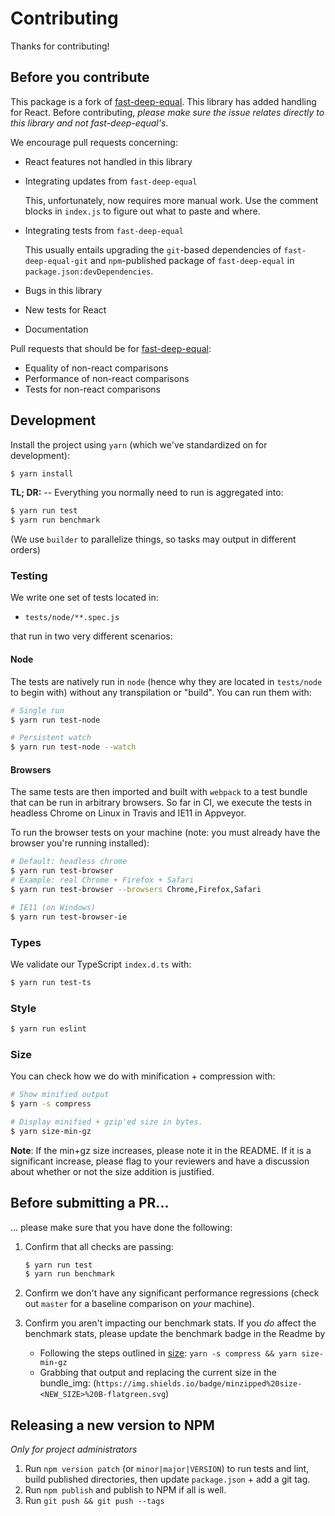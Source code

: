 # Contributing

Thanks for contributing!

## Before you contribute

This package is a fork of [fast-deep-equal](https://github.com/epoberezkin/fast-deep-equal). This library has added handling for React.
Before contributing, _please make sure the issue relates directly to this library and not fast-deep-equal's_.

We encourage pull requests concerning:

* React features not handled in this library
* Integrating updates from `fast-deep-equal`

  This, unfortunately, now requires more manual work. Use the comment blocks in `index.js`
  to figure out what to paste and where.

* Integrating tests from `fast-deep-equal`

  This usually entails upgrading the `git`-based dependencies of `fast-deep-equal-git` and
  `npm`-published package of `fast-deep-equal` in `package.json:devDependencies`.

* Bugs in this library
* New tests for React
* Documentation

Pull requests that should be for [fast-deep-equal](https://github.com/epoberezkin/fast-deep-equal):

* Equality of non-react comparisons
* Performance of non-react comparisons
* Tests for non-react comparisons

## Development

Install the project using `yarn` (which we've standardized on for development):

```sh
$ yarn install
```

**TL; DR:** -- Everything you normally need to run is aggregated into:

```sh
$ yarn run test
$ yarn run benchmark
```

(We use `builder` to parallelize things, so tasks may output in different
orders)

### Testing

We write one set of tests located in:

- `tests/node/**.spec.js`

that run in two very different scenarios:

#### Node

The tests are natively run in `node` (hence why they are located in `tests/node`
to begin with) without any transpilation or "build". You can run them with:

```sh
# Single run
$ yarn run test-node

# Persistent watch
$ yarn run test-node --watch
```

#### Browsers

The same tests are then imported and built with `webpack` to a test bundle that
can be run in arbitrary browsers. So far in CI, we execute the tests in headless
Chrome on Linux in Travis and IE11 in Appveyor.

To run the browser tests on your machine (note: you must already have the
browser you're running installed):

```sh
# Default: headless chrome
$ yarn run test-browser
# Example: real Chrome + Firefox + Safari
$ yarn run test-browser --browsers Chrome,Firefox,Safari

# IE11 (on Windows)
$ yarn run test-browser-ie
```

### Types

We validate our TypeScript `index.d.ts` with:

```sh
$ yarn run test-ts
```

### Style

```sh
$ yarn run eslint
```

### Size

You can check how we do with minification + compression with:

```sh
# Show minified output
$ yarn -s compress

# Display minified + gzip'ed size in bytes.
$ yarn size-min-gz
```

**Note**: If the min+gz size increases, please note it in the README. If it is a significant increase,
please flag to your reviewers and have a discussion about whether or not the size addition is justified.

## Before submitting a PR...

... please make sure that you have done the following:

1. Confirm that all checks are passing:

   ```sh
   $ yarn run test
   $ yarn run benchmark
   ```

2. Confirm we don't have any significant performance regressions (check out `master` for a baseline comparison on _your_ machine).

3. Confirm you aren't impacting our benchmark stats.
   If you _do_ affect the benchmark stats, please update the benchmark badge in the Readme by
   * Following the steps outlined in [size](#size):
     `yarn -s compress && yarn size-min-gz`
   * Grabbing that output and replacing the current size in the bundle_img: (`https://img.shields.io/badge/minzipped%20size-<NEW_SIZE>%20B-flatgreen.svg`)


## Releasing a new version to NPM

_Only for project administrators_

1. Run `npm version patch` (or `minor|major|VERSION`) to run tests and lint,
   build published directories, then update `package.json` + add a git tag.
2. Run `npm publish` and publish to NPM if all is well.
3. Run `git push && git push --tags`
